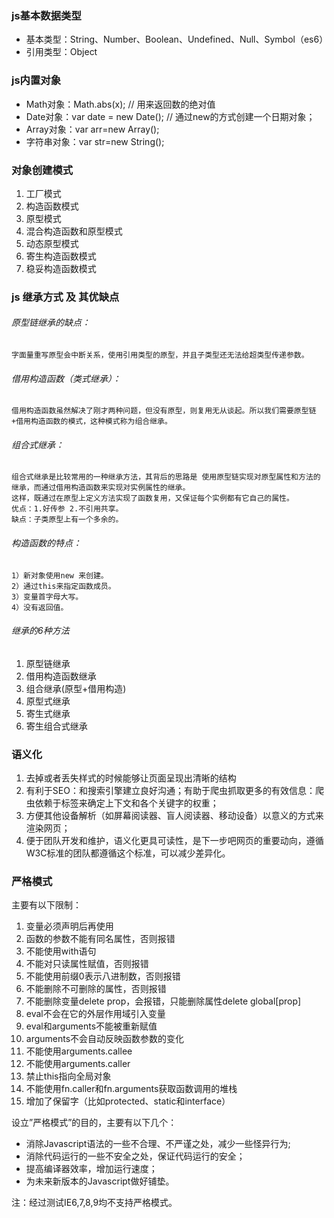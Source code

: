 ### js基本数据类型
* 基本类型：String、Number、Boolean、Undefined、Null、Symbol（es6）
* 引用类型：Object

### js内置对象
* Math对象：Math.abs(x); // 用来返回数的绝对值
* Date对象：var date = new Date(); // 通过new的方式创建一个日期对象；
* Array对象：var arr=new Array();
* 字符串对象：var str=new String();

### 对象创建模式
1. 工厂模式
2. 构造函数模式
3. 原型模式
4. 混合构造函数和原型模式
5. 动态原型模式
6. 寄生构造函数模式
7. 稳妥构造函数模式

### js 继承方式 及 其优缺点
###### 原型链继承的缺点：
    字面量重写原型会中断关系，使用引用类型的原型，并且子类型还无法给超类型传递参数。

###### 借用构造函数（类式继承）：
    借用构造函数虽然解决了刚才两种问题，但没有原型，则复用无从谈起。所以我们需要原型链+借用构造函数的模式，这种模式称为组合继承。

###### 组合式继承：
    组合式继承是比较常用的一种继承方法，其背后的思路是 使用原型链实现对原型属性和方法的继承，而通过借用构造函数来实现对实例属性的继承。
    这样，既通过在原型上定义方法实现了函数复用，又保证每个实例都有它自己的属性。
    优点：1.好传参 2.不引用共享。
    缺点：子类原型上有一个多余的。

###### 构造函数的特点：
    1）新对象使用new 来创建。
    2）通过this来指定函数成员。
    3）变量首字母大写。
    4）没有返回值。

###### 继承的6种方法
1. 原型链继承
2. 借用构造函数继承
3. 组合继承(原型+借用构造)
4. 原型式继承
5. 寄生式继承
6. 寄生组合式继承

### 语义化
1. 去掉或者丢失样式的时候能够让页面呈现出清晰的结构
2. 有利于SEO：和搜索引擎建立良好沟通；有助于爬虫抓取更多的有效信息：爬虫依赖于标签来确定上下文和各个关键字的权重；
3. 方便其他设备解析（如屏幕阅读器、盲人阅读器、移动设备）以意义的方式来渲染网页；
4. 便于团队开发和维护，语义化更具可读性，是下一步吧网页的重要动向，遵循W3C标准的团队都遵循这个标准，可以减少差异化。

### 严格模式
主要有以下限制：
1. 变量必须声明后再使用
2. 函数的参数不能有同名属性，否则报错
3. 不能使用with语句
4. 不能对只读属性赋值，否则报错
5. 不能使用前缀0表示八进制数，否则报错
6. 不能删除不可删除的属性，否则报错
7. 不能删除变量delete prop，会报错，只能删除属性delete global[prop]
8. eval不会在它的外层作用域引入变量
9. eval和arguments不能被重新赋值
10. arguments不会自动反映函数参数的变化
11. 不能使用arguments.callee
12. 不能使用arguments.caller
13. 禁止this指向全局对象
14. 不能使用fn.caller和fn.arguments获取函数调用的堆栈
15. 增加了保留字（比如protected、static和interface）

设立”严格模式”的目的，主要有以下几个：
* 消除Javascript语法的一些不合理、不严谨之处，减少一些怪异行为;
* 消除代码运行的一些不安全之处，保证代码运行的安全；
* 提高编译器效率，增加运行速度；
* 为未来新版本的Javascript做好铺垫。

注：经过测试IE6,7,8,9均不支持严格模式。
